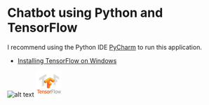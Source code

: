 # Chatbot using Python and TensorFlow

I recommend using the Python IDE [PyCharm](https://www.jetbrains.com/pycharm/) to run this application.

* [Installing TensorFlow on Windows](https://www.tensorflow.org/install/install_windows)

![alt text](https://raw.githubusercontent.com/heitorb/Searching_on_Twitter_using_Python/master/python.png) ![alt text](https://raw.githubusercontent.com/heitorb/Chatbot_using_Python_and_TensorFlow/master/tensorflow.jpg)
